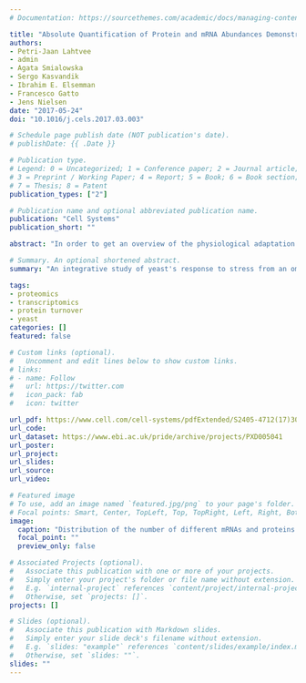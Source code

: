 ```yaml
---
# Documentation: https://sourcethemes.com/academic/docs/managing-content/

title: "Absolute Quantification of Protein and mRNA Abundances Demonstrate Variability in Gene-Specific Translation Efficiency in Yeast"
authors:
- Petri-Jaan Lahtvee
- admin
- Agata Smialowska
- Sergo Kasvandik
- Ibrahim E. Elsemman
- Francesco Gatto
- Jens Nielsen
date: "2017-05-24"
doi: "10.1016/j.cels.2017.03.003"

# Schedule page publish date (NOT publication's date).
# publishDate: {{ .Date }}

# Publication type.
# Legend: 0 = Uncategorized; 1 = Conference paper; 2 = Journal article;
# 3 = Preprint / Working Paper; 4 = Report; 5 = Book; 6 = Book section;
# 7 = Thesis; 8 = Patent
publication_types: ["2"]

# Publication name and optional abbreviated publication name.
publication: "Cell Systems"
publication_short: ""

abstract: "In order to get an overview of the physiological adaptation to stress in _S. cerevisiae_, in this study we measured absolute abundances (i.e. number of copies per cell) of over 5000 mRNAs and 2000 proteins, under 10 different conditions of stress (heat stress, osmotic stress and ethanol stress). We also estimated degradation rates for over 1000 proteins, in order to compute variability in translational efficiency across different processes in the cell. This multi-layered dataset has proven extremely helpful in my research, and I keep coming back to it whenever I want to validate methods or unveil more yeast biology."

# Summary. An optional shortened abstract.
summary: "An integrative study of yeast's response to stress from an omics perspective."

tags:
- proteomics
- transcriptomics
- protein turnover
- yeast
categories: []
featured: false

# Custom links (optional).
#   Uncomment and edit lines below to show custom links.
# links:
# - name: Follow
#   url: https://twitter.com
#   icon_pack: fab
#   icon: twitter

url_pdf: https://www.cell.com/cell-systems/pdfExtended/S2405-4712(17)30088-1
url_code:
url_dataset: https://www.ebi.ac.uk/pride/archive/projects/PXD005041
url_poster:
url_project:
url_slides:
url_source:
url_video:

# Featured image
# To use, add an image named `featured.jpg/png` to your page's folder.
# Focal points: Smart, Center, TopLeft, Top, TopRight, Left, Right, BottomLeft, Bottom, BottomRight.
image:
  caption: "Distribution of the number of different mRNAs and proteins in yeast. Taken from the original publication: https://www.doi.org/10.1016/j.cels.2017.03.003"
  focal_point: ""
  preview_only: false

# Associated Projects (optional).
#   Associate this publication with one or more of your projects.
#   Simply enter your project's folder or file name without extension.
#   E.g. `internal-project` references `content/project/internal-project/index.md`.
#   Otherwise, set `projects: []`.
projects: []

# Slides (optional).
#   Associate this publication with Markdown slides.
#   Simply enter your slide deck's filename without extension.
#   E.g. `slides: "example"` references `content/slides/example/index.md`.
#   Otherwise, set `slides: ""`.
slides: ""
---
```

